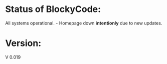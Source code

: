 # Status of BlockyCode:

All systems operational. - Homepage down **__intentionly__** due to new updates.


# Version:

V 0.019
